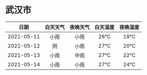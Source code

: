 # 武汉市
|日期|白天天气|夜晚天气|白天温度|夜晚温度|
|:--:|:--:|:--:|:--:|:--:|
|2021-05-11|小雨|小雨|26℃|19℃|
|2021-05-12|阴|小雨|27℃|20℃|
|2021-05-13|小雨|中雨|27℃|22℃|
|2021-05-14|小雨|小雨|27℃|24℃|
